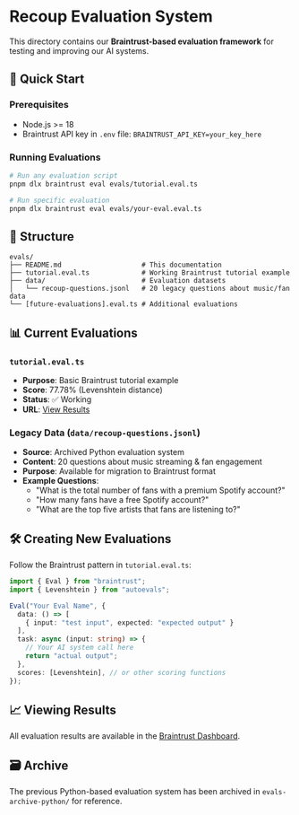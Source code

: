 # Recoup Evaluation System

This directory contains our **Braintrust-based evaluation framework** for testing and improving our AI systems.

## 🚀 Quick Start

### Prerequisites
- Node.js >= 18
- Braintrust API key in `.env` file: `BRAINTRUST_API_KEY=your_key_here`

### Running Evaluations
```bash
# Run any evaluation script
pnpm dlx braintrust eval evals/tutorial.eval.ts

# Run specific evaluation
pnpm dlx braintrust eval evals/your-eval.eval.ts
```

## 📁 Structure

```
evals/
├── README.md                    # This documentation
├── tutorial.eval.ts             # Working Braintrust tutorial example
├── data/                        # Evaluation datasets
│   └── recoup-questions.jsonl   # 20 legacy questions about music/fan data
└── [future-evaluations].eval.ts # Additional evaluations
```

## 📊 Current Evaluations

### `tutorial.eval.ts`
- **Purpose**: Basic Braintrust tutorial example
- **Score**: 77.78% (Levenshtein distance)
- **Status**: ✅ Working
- **URL**: [View Results](https://www.braintrust.dev/app/Recoup/p/Say%20Hi%20Bot/experiments/sidney%2Finstallevals-1749233257)

### Legacy Data (`data/recoup-questions.jsonl`)
- **Source**: Archived Python evaluation system
- **Content**: 20 questions about music streaming & fan engagement
- **Purpose**: Available for migration to Braintrust format
- **Example Questions**:
  - "What is the total number of fans with a premium Spotify account?"
  - "How many fans have a free Spotify account?"
  - "What are the top five artists that fans are listening to?"

## 🛠️ Creating New Evaluations

Follow the Braintrust pattern in `tutorial.eval.ts`:

```typescript
import { Eval } from "braintrust";
import { Levenshtein } from "autoevals";

Eval("Your Eval Name", {
  data: () => [
    { input: "test input", expected: "expected output" }
  ],
  task: async (input: string) => {
    // Your AI system call here
    return "actual output";
  },
  scores: [Levenshtein], // or other scoring functions
});
```

## 📈 Viewing Results

All evaluation results are available in the [Braintrust Dashboard](https://www.braintrust.dev/app/Recoup).

## 🗃️ Archive

The previous Python-based evaluation system has been archived in `evals-archive-python/` for reference. 